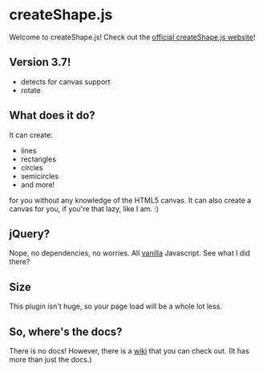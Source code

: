 createShape.js
==================

Welcome to createShape.js! Check out the [official createShape.js website](http://theawesomecoder61.github.io/createShape.js/)!

## Version 3.7!
- detects for canvas support
- rotate

## What does it do?
It can create:
- lines
- rectangles
- circles
- semicircles
- and more!

for you without any knowledge of the HTML5 canvas. It can also create a canvas for you, if you're that lazy, like I am. :)

## jQuery?
Nope, no dependencies, no worries. All [vanilla](http://www.gianninewyork.com/assets/images/product-Vanilla.jpg) Javascript. See what I did there?

## Size
This plugin isn't huge, so your page load will be a whole lot less.

## So, where's the docs?
There is no docs! However, there is a [wiki](https://github.com/theawesomecoder61/createShape.js/wiki) that you can check out. (It has more than just the docs.)
